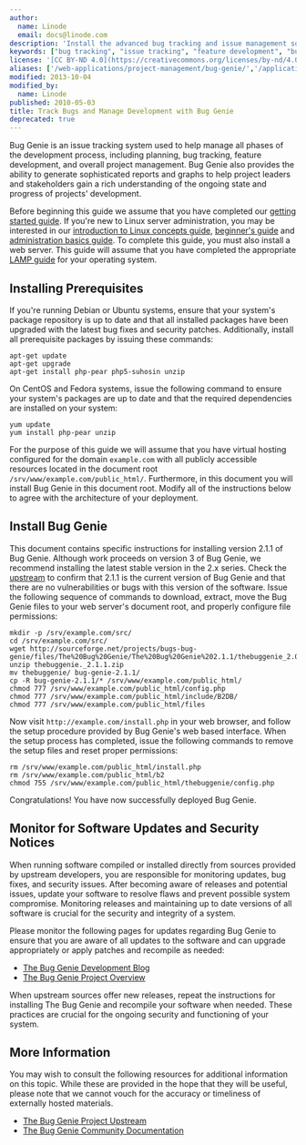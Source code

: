 ```yaml
---
author:
  name: Linode
  email: docs@linode.com
description: 'Install the advanced bug tracking and issue management software Bug Genie on your Linode to manage projects.'
keywords: ["bug tracking", "issue tracking", "feature development", "bug genie", "the bug genie"]
license: '[CC BY-ND 4.0](https://creativecommons.org/licenses/by-nd/4.0)'
aliases: ['/web-applications/project-management/bug-genie/','/applications/development/track-bugs-and-manage-development-with-bug-genie/','/development/track-bugs-and-manage-development-with-bug-genie/']
modified: 2013-10-04
modified_by:
  name: Linode
published: 2010-05-03
title: Track Bugs and Manage Development with Bug Genie
deprecated: true
---
```


Bug Genie is an issue tracking system used to help manage all phases of the development process, including planning, bug tracking, feature development, and overall project management. Bug Genie also provides the ability to generate sophisticated reports and graphs to help project leaders and stakeholders gain a rich understanding of the ongoing state and progress of projects' development.

Before beginning this guide we assume that you have completed our [getting started guide](/docs/getting-started/). If you're new to Linux server administration, you may be interested in our [introduction to Linux concepts guide](/docs/tools-reference/introduction-to-linux-concepts/), [beginner's guide](/docs/platform/billing-and-support/linode-beginners-guide/) and [administration basics guide](/docs/tools-reference/linux-system-administration-basics/). To complete this guide, you must also install a web server. This guide will assume that you have completed the appropriate [LAMP guide](/docs/web-servers/lamp/) for your operating system.

## Installing Prerequisites

If you're running Debian or Ubuntu systems, ensure that your system's package repository is up to date and that all installed packages have been upgraded with the latest bug fixes and security patches. Additionally, install all prerequisite packages by issuing these commands:

    apt-get update
    apt-get upgrade
    apt-get install php-pear php5-suhosin unzip

On CentOS and Fedora systems, issue the following command to ensure your system's packages are up to date and that the required dependencies are installed on your system:

    yum update
    yum install php-pear unzip

For the purpose of this guide we will assume that you have virtual hosting configured for the domain `example.com` with all publicly accessible resources located in the document root `/srv/www/example.com/public_html/`. Furthermore, in this document you will install Bug Genie in this document root. Modify all of the instructions below to agree with the architecture of your deployment.

## Install Bug Genie

This document contains specific instructions for installing version 2.1.1 of Bug Genie. Although work proceeds on version 3 of Bug Genie, we recommend installing the latest stable version in the 2.x series. Check the [upstream](http://www.thebuggenie.com/) to confirm that 2.1.1 is the current version of Bug Genie and that there are no vulnerabilities or bugs with this version of the software. Issue the following sequence of commands to download, extract, move the Bug Genie files to your web server's document root, and properly configure file permissions:

    mkdir -p /srv/example.com/src/
    cd /srv/example.com/src/
    wget http://sourceforge.net/projects/bugs-bug-genie/files/The%20Bug%20Genie/The%20Bug%20Genie%202.1.1/thebuggenie_2.0.11.zip/download
    unzip thebuggenie._2.1.1.zip
    mv thebuggenie/ bug-genie-2.1.1/
    cp -R bug-genie-2.1.1/* /srv/www/example.com/public_html/
    chmod 777 /srv/www/example.com/public_html/config.php
    chmod 777 /srv/www/example.com/public_html/include/B2DB/
    chmod 777 /srv/www/example.com/public_html/files

Now visit `http://example.com/install.php` in your web browser, and follow the setup procedure provided by Bug Genie's web based interface. When the setup process has completed, issue the following commands to remove the setup files and reset proper permissions:

    rm /srv/www/example.com/public_html/install.php
    rm /srv/www/example.com/public_html/b2
    chmod 755 /srv/www/example.com/public_html/thebuggenie/config.php

Congratulations! You have now successfully deployed Bug Genie.

## Monitor for Software Updates and Security Notices

When running software compiled or installed directly from sources provided by upstream developers, you are responsible for monitoring updates, bug fixes, and security issues. After becoming aware of releases and potential issues, update your software to resolve flaws and prevent possible system compromise. Monitoring releases and maintaining up to date versions of all software is crucial for the security and integrity of a system.

Please monitor the following pages for updates regarding Bug Genie to ensure that you are aware of all updates to the software and can upgrade appropriately or apply patches and recompile as needed:

-   [The Bug Genie Development Blog](http://thebuggenie.wordpress.com/)
-   [The Bug Genie Project Overview](http://www.thebuggenie.com/index.php)

When upstream sources offer new releases, repeat the instructions for installing The Bug Genie and recompile your software when needed. These practices are crucial for the ongoing security and functioning of your system.

## More Information

You may wish to consult the following resources for additional information on this topic. While these are provided in the hope that they will be useful, please note that we cannot vouch for the accuracy or timeliness of externally hosted materials.

- [The Bug Genie Project Upstream](http://www.thebuggenie.com/)
- [The Bug Genie Community Documentation](http://www.thebuggenie.com/support.php?section=general)



